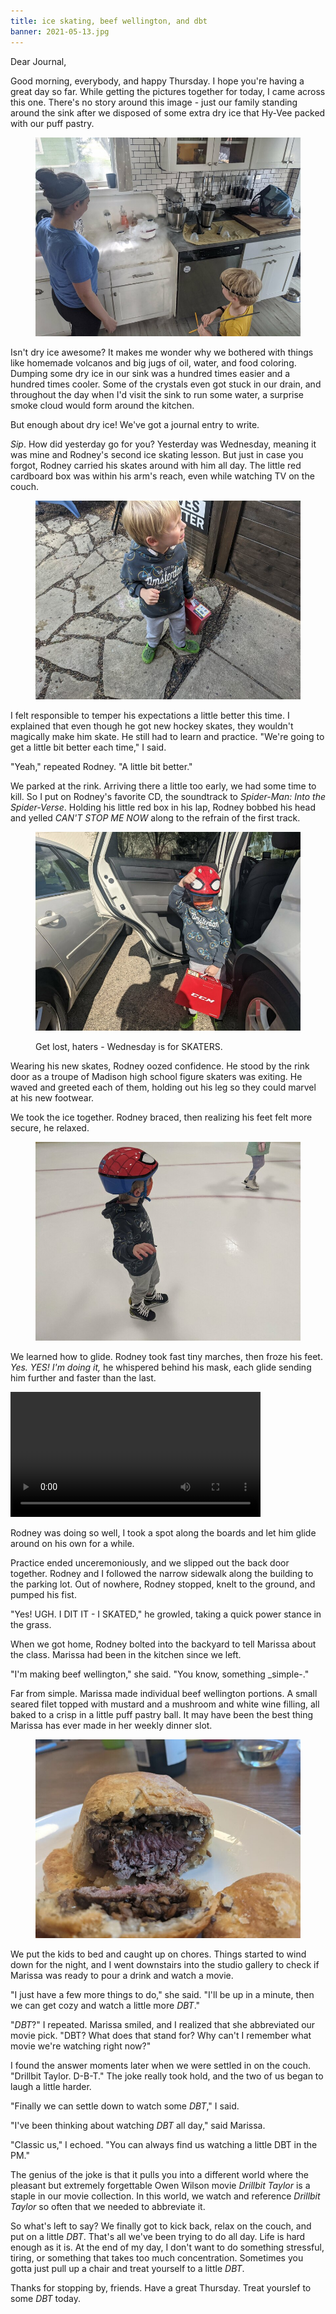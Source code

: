 ```yaml
---
title: ice skating, beef wellington, and dbt
banner: 2021-05-13.jpg
---
```


Dear Journal,

Good morning, everybody, and happy Thursday.  I hope you're having a
great day so far.  While getting the pictures together for today, I
came across this one.  There's no story around this image - just our
family standing around the sink after we disposed of some extra dry
ice that Hy-Vee packed with our puff pastry.

<figure>
  <a href="/images/2021-05-13-dry-ice.jpg">
    <img alt="dry-ice" src="/images/2021-05-13-dry-ice.jpg"/>
  </a>
</figure>

Isn't dry ice awesome?  It makes me wonder why we bothered with things
like homemade volcanos and big jugs of oil, water, and food coloring.
Dumping some dry ice in our sink was a hundred times easier and a
hundred times cooler.  Some of the crystals even got stuck in our
drain, and throughout the day when I'd visit the sink to run some
water, a surprise smoke cloud would form around the kitchen.

But enough about dry ice!  We've got a journal entry to write.

_Sip_.  How did yesterday go for you?  Yesterday was Wednesday,
meaning it was mine and Rodney's second ice skating lesson.  But just
in case you forgot, Rodney carried his skates around with him all day.
The little red cardboard box was within his arm's reach, even while
watching TV on the couch.

<figure>
  <a href="/images/2021-05-13-skates.jpg">
    <img alt="skates" src="/images/2021-05-13-skates.jpg"/>
  </a>
</figure>

I felt responsible to temper his expectations a little better this
time.  I explained that even though he got new hockey skates, they
wouldn't magically make him skate.  He still had to learn and
practice.  "We're going to get a little bit better each time," I said.

"Yeah," repeated Rodney.  "A little bit better."

We parked at the rink.  Arriving there a little too early, we had some
time to kill.  So I put on Rodney's favorite CD, the soundtrack to
_Spider-Man: Into the Spider-Verse_.  Holding his little red box in
his lap, Rodney bobbed his head and yelled _CAN'T STOP ME NOW_ along
to the refrain of the first track.

<figure>
  <a href="/images/2021-05-13-cant-stop-me-now.jpg">
    <img alt="cant-stop-me-now" src="/images/2021-05-13-cant-stop-me-now.jpg"/>
  </a>
  <figcaption><p>Get lost, haters - Wednesday is for SKATERS.</p></figcaption>
</figure>

Wearing his new skates, Rodney oozed confidence.  He stood by the rink
door as a troupe of Madison high school figure skaters was exiting.
He waved and greeted each of them, holding out his leg so they could
marvel at his new footwear.

We took the ice together.  Rodney braced, then realizing his feet felt
more secure, he relaxed.

<figure>
  <a href="/images/2021-05-13-ice.jpg">
    <img alt="ice" src="/images/2021-05-13-ice.jpg"/>
  </a>
</figure>

We learned how to glide.  Rodney took fast tiny marches, then froze
his feet.  _Yes.  YES!  I'm doing it,_ he whispered behind his mask,
each glide sending him further and faster than the last.

<video width="400" controls="true">
  <source src="/vids/2021-05-13-little-marches.mp4" type="video/mp4">
Bummer - it looks like your browser doesn't support embedded video.
</video>

Rodney was doing so well, I took a spot along the boards and let him
glide around on his own for a while.

Practice ended unceremoniously, and we slipped out the back door
together.  Rodney and I followed the narrow sidewalk along the
building to the parking lot.  Out of nowhere, Rodney stopped, knelt to
the ground, and pumped his fist.

"Yes!  UGH.  I DIT IT - I SKATED," he growled, taking a quick power
stance in the grass.

When we got home, Rodney bolted into the backyard to tell Marissa
about the class.  Marissa had been in the kitchen since we left.

"I'm making beef wellington," she said.  "You know, something
_simple-."

Far from simple.  Marissa made individual beef wellington portions.  A
small seared filet topped with mustard and a mushroom and white wine
filling, all baked to a crisp in a little puff pastry ball.  It may
have been the best thing Marissa has ever made in her weekly dinner
slot.

<figure>
  <a href="/images/2021-05-13-beef-wellington.jpg">
    <img alt="beef-wellington" src="/images/2021-05-13-beef-wellington.jpg"/>
  </a>
</figure>

We put the kids to bed and caught up on chores.  Things started to
wind down for the night, and I went downstairs into the studio gallery
to check if Marissa was ready to pour a drink and watch a movie.

"I just have a few more things to do," she said.  "I'll be up in a
minute, then we can get cozy and watch a little more _DBT_."

"_DBT_?" I repeated.  Marissa smiled, and I realized that she
abbreviated our movie pick.  "DBT?  What does that stand for?  Why
can't I remember what movie we're watching right now?"

I found the answer moments later when we were settled in on the couch.
"Drillbit Taylor.  D-B-T."  The joke really took hold, and the two of
us began to laugh a little harder.

"Finally we can settle down to watch some _DBT_," I said.

"I've been thinking about watching _DBT_ all day," said Marissa.

"Classic us," I echoed.  "You can always find us watching a little DBT
in the PM."

The genius of the joke is that it pulls you into a different world
where the pleasant but extremely forgettable Owen Wilson movie
_Drillbit Taylor_ is a staple in our movie collection.  In this world,
we watch and reference _Drillbit Taylor_ so often that we needed to
abbreviate it.

So what's left to say?  We finally got to kick back, relax on the
couch, and put on a little _DBT_.  That's all we've been trying to do
all day.  Life is hard enough as it is.  At the end of my day, I don't
want to do something stressful, tiring, or something that takes too
much concentration.  Sometimes you gotta just pull up a chair and
treat yourself to a little _DBT_.

Thanks for stopping by, friends.  Have a great Thursday.  Treat
yourslef to some _DBT_ today.
